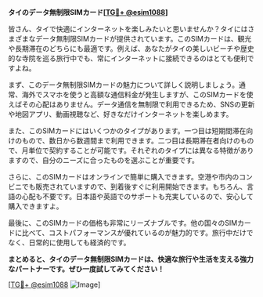 **タイのデータ無制限SIMカード[[TG💪+ @esim1088](https://t.me/s/esim1088)]**

皆さん、タイで快適にインターネットを楽しみたいと思いませんか？タイにはさまざまなデータ無制限SIMカードが提供されています。このSIMカードは、観光や長期滞在のどちらにも最適です。例えば、あなたがタイの美しいビーチや歴史的な寺院を巡る旅行中でも、常にインターネットに接続できるのはとても便利ですよね。

まず、このデータ無制限SIMカードの魅力について詳しく説明しましょう。通常、海外でスマホを使うと高額な通信料金が発生しますが、このSIMカードを使えばその心配はありません。データ通信を無制限で利用できるため、SNSの更新や地図アプリ、動画視聴など、好きなだけインターネットを楽しめます。

また、このSIMカードにはいくつかのタイプがあります。一つ目は短期間滞在向けのもので、数日から数週間まで利用できます。二つ目は長期滞在者向けのもので、月単位で契約することが可能です。それぞれのタイプには異なる特徴がありますので、自分のニーズに合ったものを選ぶことが重要です。

さらに、このSIMカードはオンラインで簡単に購入できます。空港や市内のコンビニでも販売されていますので、到着後すぐに利用開始できます。もちろん、言語の心配も不要です。日本語や英語でのサポートも充実しているので、安心して購入できますよ。

最後に、このSIMカードの価格も非常にリーズナブルです。他の国々のSIMカードに比べて、コストパフォーマンスが優れているのが魅力的です。旅行中だけでなく、日常的に使用しても経済的です。

**まとめると、タイのデータ無制限SIMカードは、快適な旅行や生活を支える強力なパートナーです。ぜひ一度試してみてください！**

[[TG💪+ @esim1088](https://t.me/s/esim1088) ![Image](https://i.postimg.cc/Y0z9fWf4/image.png)]